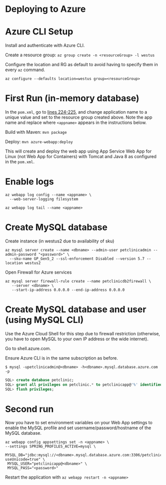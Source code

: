 # Deploying to Azure

# Azure CLI Setup

Install and authenticate with Azure CLI.

Create a resource group: `az group create -n <resourceGroup> -l westus`

Configure the location and RG as default to avoid having to specify them in every `az` command.
    
    az configure --defaults location=westus group=<resourceGroup>

# First Run (in-memory database)

In the `pom.xml`, go to [lines 224-225](https://github.com/brunoborges/spring-petclinic/blob/master/pom.xml#L224-L225), and change application name to a unique value and set to the resource group created above. Note the app name and replace where `<appname>` appears in the instructions below.

Build with Maven: `mvn package`

Deploy: `mvn azure-webapp:deploy`

This will create and deploy the web app using App Service Web App for Linux (not Web App for Containers) with Tomcat and Java 8 as configured in the `pom.xml`.

# Enable logs

```shell
az webapp log config --name <appname> \
  --web-server-logging filesystem

az webapp log tail --name <appname>
```

# Create MySQL database

Create instance (in westus2 due to availability of sku)
```shell
az mysql server create --name <dbname> --admin-user petclinicadmin --admin-password "<password>" \
  --sku-name GP_Gen5_2 --ssl-enforcement Disabled --version 5.7 --location westus2
```

Open Firewall for Azure services
```shell
az mysql server firewall-rule create --name petclinicdb2firewall \
   --server <dbname> \
   --start-ip-address 0.0.0.0 --end-ip-address 0.0.0.0
```

# Create MySQL database and user (using MySQL CLI)

Use the Azure Cloud Shell for this step due to firewall restriction (otherwise, you have to open MySQL to your own IP address or the wide internet).

Go to shell.azure.com.

Ensure Azure CLI is in the same subscription as before. 

```shell
$ mysql -upetclinicadmin@<dbname> -h<dbname>.mysql.database.azure.com -p
```


```sql
SQL> create database petclinic;
SQL> grant all privileges on petclinic.* to petclinicapp@'%' identified by '<password>';
SQL> flush privileges;
```

# Second run

Now you have to set environment variables on your Web App settings to enable the MySQL profile and set username/password/hostname of the MySQL database.

```shell
az webapp config appsettings set -n <appname> \
--settings SPRING_PROFILES_ACTIVE=mysql \
 MYSQL_DB="jdbc:mysql://<dbname>.mysql.database.azure.com:3306/petclinic?useUnicode=true" \
 MYSQL_USER="petclinicapp@<dbname>" \
 MYSQL_PASS="<password>"
```

Restart the application with `az webapp restart -n <appname>`
